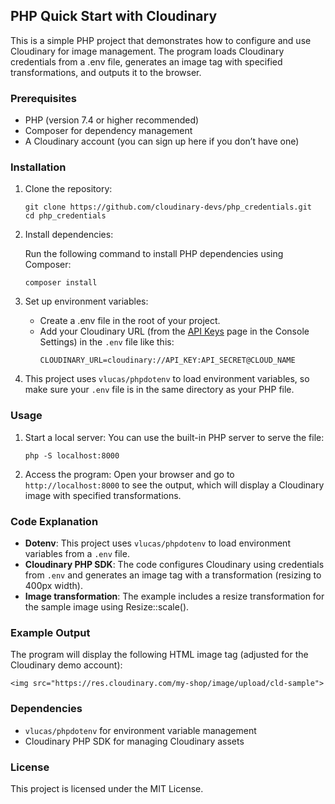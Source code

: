 ## PHP Quick Start with Cloudinary

This is a simple PHP project that demonstrates how to configure and use Cloudinary for image management. The program loads Cloudinary credentials from a .env file, generates an image tag with specified transformations, and outputs it to the browser.

### Prerequisites

* PHP (version 7.4 or higher recommended)
* Composer for dependency management
* A Cloudinary account (you can sign up here if you don’t have one)


### Installation

1. Clone the repository:
    ```
    git clone https://github.com/cloudinary-devs/php_credentials.git
    cd php_credentials
    ```

2. Install dependencies: <p>Run the following command to install PHP dependencies using Composer:</p>
    ```
    composer install
    ```

3. Set up environment variables:
    * Create a .env file in the root of your project.
    * Add your Cloudinary URL (from the [API Keys](https://console.cloudinary.com/settings/api-keys) page in the Console Settings) in the `.env` file like this:
        ```
        CLOUDINARY_URL=cloudinary://API_KEY:API_SECRET@CLOUD_NAME
        ```

4. This project uses `vlucas/phpdotenv` to load environment variables, so make sure your `.env` file is in the same directory as your PHP file.

### Usage

1. Start a local server: You can use the built-in PHP server to serve the file:
    ```
    php -S localhost:8000
    ```

2. Access the program: Open your browser and go to `http://localhost:8000` to see the output, which will display a Cloudinary image with specified transformations.

### Code Explanation

* **Dotenv**: This project uses `vlucas/phpdotenv` to load environment variables from a `.env` file.
* **Cloudinary PHP SDK**: The code configures Cloudinary using credentials from `.env` and generates an image tag with a transformation (resizing to 400px width).
* **Image transformation**: The example includes a resize transformation for the sample image using Resize::scale().

### Example Output

The program will display the following HTML image tag (adjusted for the Cloudinary demo account):

```
<img src="https://res.cloudinary.com/my-shop/image/upload/cld-sample">
```

### Dependencies

* `vlucas/phpdotenv` for environment variable management
* Cloudinary PHP SDK for managing Cloudinary assets

### License

This project is licensed under the MIT License.
